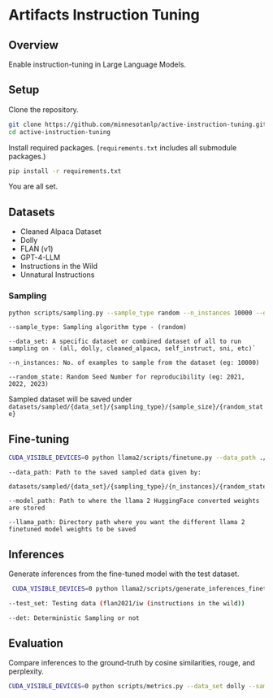 # Artifacts Instruction Tuning 

## Overview

Enable instruction-tuning in Large Language Models.

## Setup

Clone the repository.

```bash
git clone https://github.com/minnesotanlp/active-instruction-tuning.git
cd active-instruction-tuning
```

Install required packages. (`requirements.txt` includes all submodule packages.)

```bash
pip install -r requirements.txt
```

You are all set.

## Datasets

- Cleaned Alpaca Dataset
- Dolly
- FLAN (v1)
- GPT-4-LLM
- Instructions in the Wild
- Unnatural Instructions

### Sampling

```bash
python scripts/sampling.py --sample_type random --n_instances 10000 --data_set dolly --random_state 2021
```

```
--sample_type: Sampling algorithm type - (random)

--data_set: A specific dataset or combined dataset of all to run sampling on - (all, dolly, cleaned_alpaca, self_instruct, sni, etc)`

--n_instances: No. of examples to sample from the dataset (eg: 10000)

--random_state: Random Seed Number for reproducibility (eg: 2021, 2022, 2023)
```

Sampled dataset will be saved under `datasets/sampled/{data_set}/{sampling_type}/{sample_size}/{random_state}`

## Fine-tuning

```bash
CUDA_VISIBLE_DEVICES=0 python llama2/scripts/finetune.py --data_path ./datasets/sampled/dolly/random/10000/2021/sampled_random_10000.parquet.gzip --sample_type random --data_set dolly --n_instances 10000 --random_state 2021 --llama_path /path/to/saved/finetuned/model/weights/ --model_path /path/to/original/model/weights/
```

```
--data_path: Path to the saved sampled data given by:

datasets/sampled/{data_set}/{sampling_type}/{n_instances}/{random_state}/sampled_{sampling_type}_{n_instances}.parquet.gzip

--model_path: Path to where the llama 2 HuggingFace converted weights are stored

--llama_path: Directory path where you want the different llama 2 finetuned model weights to be saved
```

## Inferences

Generate inferences from the fine-tuned model with the test dataset.

```bash
 CUDA_VISIBLE_DEVICES=0 python llama2/scripts/generate_inferences_finetuned.py --sample_type random --data_set dolly --test_set flan2021 --n_instances 10000 --det True --random_state 2021 --llama_path /path/to/saved/finetuned/model/weights/
```

```bash
--test_set: Testing data (flan2021/iw (instructions in the wild))

--det: Deterministic Sampling or not
```

## Evaluation
Compare inferences to the ground-truth by cosine similarities, rouge, and perplexity.

```bash
CUDA_VISIBLE_DEVICES=0 python scripts/metrics.py --data_set dolly --sample_type random --n_instances 10000
```
